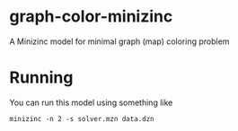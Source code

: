 # graph-color-minizinc
A Minizinc model for minimal graph (map) coloring problem

# Running

You can run this model using something like

```
minizinc -n 2 -s solver.mzn data.dzn
```
